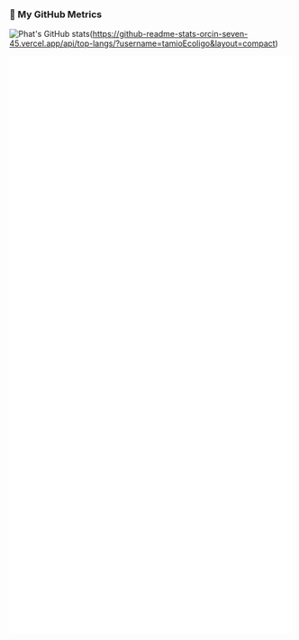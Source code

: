 ### 🧩 My GitHub Metrics
![Phat's GitHub stats](https://github-readme-stats-orcin-seven-45.vercel.app/api?username=tamioEcoligo&show_icons=true&hide=stars,issues&show=reviews,prs_merged,prs_merged_percentage&theme=highcontrast&include_all_commits=true)(https://github-readme-stats-orcin-seven-45.vercel.app/api/top-langs/?username=tamioEcoligo&layout=compact)

![Metrics](./github-metrics.svg)

